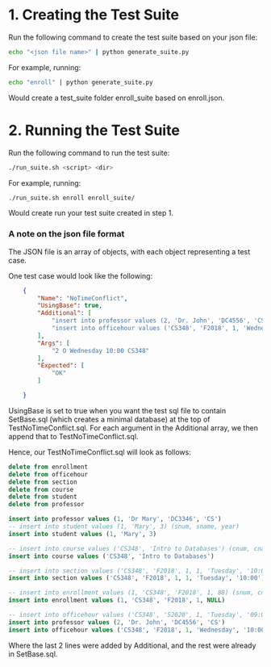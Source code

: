 # 1. Creating the Test Suite
Run the following command to create the test suite based on your json file:
```bash
echo "<json file name>" | python generate_suite.py
```
For example, running:
```bash
echo "enroll" | python generate_suite.py
```
Would create a test_suite folder enroll_suite based on enroll.json.

# 2. Running the Test Suite
Run the following command to run the test suite:
```bash
./run_suite.sh <script> <dir>
```
For example, running:
```bash
./run_suite.sh enroll enroll_suite/
```
Would create run your test suite created in step 1.


### A note on the json file format
The JSON file is an array of objects, with each object representing a test case.

One test case would look like the following:
```json
    {
        "Name": "NoTimeConflict",
        "UsingBase": true,
        "Additional": [
            "insert into professor values (2, 'Dr. John', 'DC4556', 'CS')",
            "insert into officehour values ('CS348', 'F2018', 1, 'Wednesday', '10:00')"
        ],
        "Args": [
            "2 O Wednesday 10:00 CS348"
        ],
        "Expected": [
            "OK"
        ]

    }
```
UsingBase is set to true when you want the test sql file to contain SetBase.sql (which creates a minimal database) at the top of TestNoTimeConflict.sql.
For each argument in the Additional array, we then append that to TestNoTimeConflict.sql. 

Hence, our TestNoTimeConflict.sql will look as follows:
```sql
delete from enrollment
delete from officehour
delete from section
delete from course
delete from student
delete from professor

insert into professor values (1, 'Dr Mary', 'DC3346', 'CS')
-- insert into student values (1, 'Mary', 3) (snum, sname, year)
insert into student values (1, 'Mary', 3)

-- insert into course values ('CS348', 'Intro to Databases') (cnum, cname)
insert into course values ('CS348', 'Intro to Databases')

-- insert into section values ('CS348', 'F2018', 1, 1, 'Tuesday', '10:00') (cnum, term, section, pnum, day, time)
insert into section values ('CS348', 'F2018', 1, 1, 'Tuesday', '10:00')

-- insert into enrollment values (1, 'CS348', 'F2018', 1, 88) (snum, cnum, term, section, grade)
insert into enrollment values (1, 'CS348', 'F2018', 1, NULL)

-- insert into officehour values ('CS348', 'S2020', 1, 'Tuesday', '09:00') (cnum, term, pnum, day, time)
insert into professor values (2, 'Dr. John', 'DC4556', 'CS')
insert into officehour values ('CS348', 'F2018', 1, 'Wednesday', '10:00')
```
Where the last 2 lines were added by Additional, and the rest were already in SetBase.sql.
